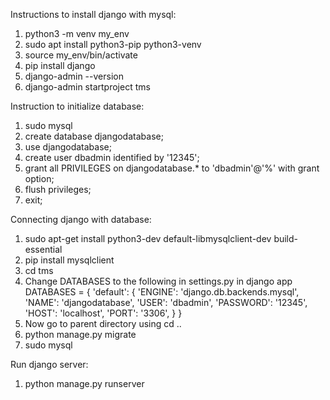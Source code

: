 Instructions to install django with mysql:
1. python3 -m venv my_env
2. sudo apt install python3-pip python3-venv
3. source my_env/bin/activate
4. pip install django
5. django-admin --version
6. django-admin startproject tms

Instruction to initialize database:
1. sudo mysql
2. create database djangodatabase;
3. use djangodatabase;
4. create user dbadmin identified by '12345';
6. grant all PRIVILEGES on djangodatabase.* to 'dbadmin'@'%' with grant option;
7. flush privileges;
8. exit;

Connecting django with database:
1. sudo apt-get install python3-dev default-libmysqlclient-dev build-essential
2. pip install mysqlclient
3. cd tms
4. Change DATABASES to the following in settings.py in django app
	DATABASES = {
    'default': {
        'ENGINE': 'django.db.backends.mysql',
        'NAME': 'djangodatabase',
        'USER': 'dbadmin',
        'PASSWORD': '12345',
        'HOST': 'localhost',
        'PORT': '3306',
    }
}
5. Now go to parent directory using cd ..
6. python manage.py migrate
7. sudo mysql

Run django server:
1. python manage.py runserver

